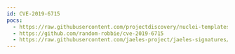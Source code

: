 ```yaml
---
id: CVE-2019-6715
pocs:
  - https://raw.githubusercontent.com/projectdiscovery/nuclei-templates/master/cves/2019/CVE-2019-6715.yaml
  - https://github.com/random-robbie/cve-2019-6715
  - https://raw.githubusercontent.com/jaeles-project/jaeles-signatures/master/cves/wordpress-rfi-cve-2019-6715.yaml
---
```

